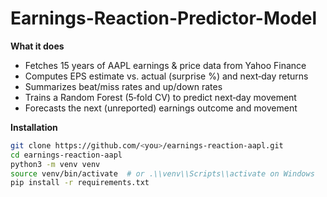 # Earnings-Reaction-Predictor-Model

**What it does**  
- Fetches 15 years of AAPL earnings & price data from Yahoo Finance  
- Computes EPS estimate vs. actual (surprise %) and next‑day returns  
- Summarizes beat/miss rates and up/down rates  
- Trains a Random Forest (5‑fold CV) to predict next‑day movement  
- Forecasts the next (unreported) earnings outcome and movement

**Installation**  
```bash
git clone https://github.com/<you>/earnings-reaction-aapl.git
cd earnings-reaction-aapl
python3 -m venv venv
source venv/bin/activate  # or .\\venv\\Scripts\\activate on Windows
pip install -r requirements.txt

